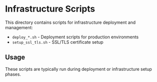 # Infrastructure Scripts

This directory contains scripts for infrastructure deployment and management:

- `deploy_*.sh` - Deployment scripts for production environments
- `setup_ssl_tls.sh` - SSL/TLS certificate setup

## Usage

These scripts are typically run during deployment or infrastructure setup phases.
